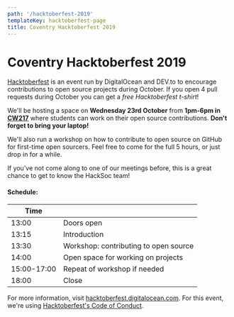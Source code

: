 ```yaml
---
path: '/hacktoberfest-2019'
templateKey: hacktoberfest-page
title: Coventry Hacktoberfest 2019
---
```


# Coventry Hacktoberfest 2019

[Hacktoberfest](https://hacktoberfest.digitalocean.com) is an event run by DigitalOcean and DEV.to to encourage contributions to open source projects during October. If you open 4 pull requests during October you can get a _free Hacktoberfest t-shirt_!

We'll be hosting a space on **Wednesday 23rd October** from **1pm-6pm in [CW217](https://goo.gl/maps/QsSjQKYbWuWYDE1q9)** where students can work on their open source contributions. **Don't forget to bring your laptop!**

We'll also run a workshop on how to contribute to open source on GitHub for first-time open sourcers. Feel free to come for the full 5 hours, or just drop in for a while.

If you've not come along to one of our meetings before, this is a great chance to get to know the HackSoc team!

#### Schedule:

| Time        |                                       |
| ----------- | ------------------------------------- |
| 13:00       | Doors open                            |
| 13:15       | Introduction                          |
| 13:30       | Workshop: contributing to open source |
| 14:00       | Open space for working on projects    |
| 15:00-17:00 | Repeat of workshop if needed          |
| 18:00       | Close                                 |

For more information, visit [hacktoberfest.digitalocean.com](https://hacktoberfest.digitalocean.com). For this event, we're using [Hacktoberfest's Code of Conduct](https://do.co/hacktoberconduct).